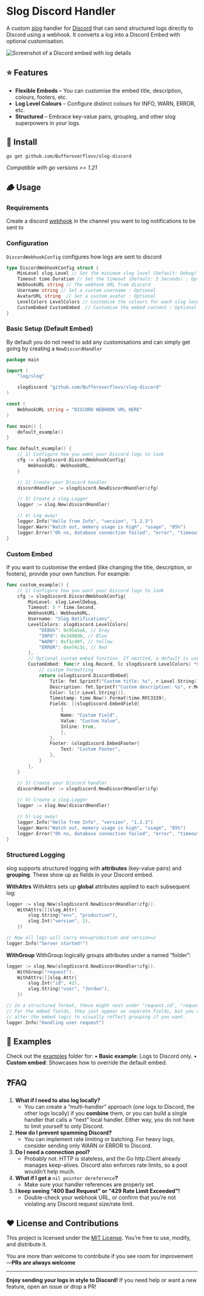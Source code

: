# Slog Discord Handler

A custom [slog](https://pkg.go.dev/log/slog) handler for [Discord](https://discord.com) that can send structured logs directly to Discord using a webhook. It converts a log into a Discord Embed with optional customisation.

![Screenshot of a Discord embed with log details](./images/example.png)

## ⭐️ Features
- **Flexible Embeds** – You can customise the embed title, description, colours, footers, etc.
- **Log Level Colours** – Configure distinct colours for INFO, WARN, ERROR, etc.
- **Structured** – Embrace key-value pairs, grouping, and other slog superpowers in your logs.

## 🚀 Install
```
go get github.com/Bufferoverflovv/slog-discord
```
*Compatible with go versions >= 1.21*

## 🪵 Usage
### Requirements 
Create a discord [webhook](https://support.discord.com/hc/en-us/articles/228383668-Intro-to-Webhooks) in the channel you want to log notifications to be sent to
### Configuration 
`DiscordWebhookConfig` configures how logs are sent to discord
```go
type DiscordWebhookConfig struct {
    MinLevel slog.Level // Set the minimum slog level (Default: Debug) : Optional
    Timeout time.Duration // Set the timeout (Default: 5 Seconds) : Optional
    WebhookURL string // The webhook URL from discord 
    Username string // Set a custom username : Optional
    AvatarURL string  // Set a custom avatar : Optional
    LevelColors LevelColors // Customise the colours for each slog level : Optional
    CustomEmbed CustomEmbed  // Customise the embed content : Optional
}
```
### Basic Setup (Default Embed)
By default you do not need to add any customisations and can simply get going by creating a `NewDiscordHandler` 
```go
package main

import (
    "log/slog"

    slogdiscord "github.com/Bufferoverflovv/slog-discord"
)

const (
    WebhookURL string = "DISCORD WEBHOOK URL HERE"
)

func main() {
    default_example()
}

func default_example() {
    // 1) Configure how you want your Discord logs to look
    cfg := slogdiscord.DiscordWebhookConfig{
        WebhookURL: WebhookURL,
    }

    // 2) Create your Discord handler
    discordHandler := slogdiscord.NewDiscordHandler(cfg)

    // 3) Create a slog.Logger
    logger := slog.New(discordHandler)

    // 4) Log away!
    logger.Info("Hello from Info", "version", "1.2.3")
    logger.Warn("Watch out, memory usage is high", "usage", "85%")
    logger.Error("Oh no, database connection failed", "error", "timeout")
}
```
### Custom Embed 
If you want to customise the embed (like changing the title, description, or footers), provide your own function. For example:
```go
func custom_example() {
    // 1) Configure how you want your Discord logs to look
    cfg := slogdiscord.DiscordWebhookConfig{
        MinLevel: slog.LevelDebug,
        Timeout: 5 * time.Second,
        WebhookURL: WebhookURL,
        Username: "Slog Notifications",
        LevelColors: slogdiscord.LevelColors{
            "DEBUG": 0x95a5a6, // Gray
            "INFO": 0x3498db, // Blue
            "WARN": 0xf1c40f, // Yellow
            "ERROR": 0xe74c3c, // Red
        },
        // Optional custom embed function. If omitted, a default is used.
        CustomEmbed: func(r slog.Record, lc slogdiscord.LevelColors) *slogdiscord.DiscordEmbed {
            // custom formatting
            return &slogdiscord.DiscordEmbed{
                Title: fmt.Sprintf("Custom title: %s", r.Level.String()),
                Description: fmt.Sprintf("Custom description: %s", r.Message),
                Color: lc[r.Level.String()],
                Timestamp: time.Now().Format(time.RFC3339),
                Fields: []slogdiscord.EmbedField{
                    {
                    Name: "Custom Field",
                    Value: "Custom Value",
                    Inline: true,
                    },
                },
                Footer: &slogdiscord.EmbedFooter{
                    Text: "Custom Footer",
                },
            }
        },
    }

    // 3) Create your Discord handler
    discordHandler := slogdiscord.NewDiscordHandler(cfg)
        
    // 4) Create a slog.Logger
    logger := slog.New(discordHandler)

    // 5) Log away!
    logger.Info("Hello from Info", "version", "1.2.3")
    logger.Warn("Watch out, memory usage is high", "usage", "85%")
    logger.Error("Oh no, database connection failed", "error", "timeout")
}
```

### Structured Logging
slog supports structured logging with **attributes** (key-value pairs) and **grouping**. These show up as fields in your Discord embed.

**WithAttrs**
WithAttrs sets up **global** attributes applied to each subsequent log:
```go
logger := slog.New(slogdiscord.NewDiscordHandler(cfg)).
    WithAttrs([]slog.Attr{
        slog.String("env", "production"),
        slog.Int("version", 2),
    })

// Now all logs will carry env=production and version=2
logger.Info("Server started!")
```

**WithGroup**
WithGroup logically groups attributes under a named “folder”:
```go
logger := slog.New(slogdiscord.NewDiscordHandler(cfg)).
    WithGroup("request").
    WithAttrs([]slog.Attr{
        slog.Int("id", 42),
        slog.String("user", "Jordan"),
    })

// In a structured format, these might nest under "request.id", "request.user"
// For the embed fields, they just appear as separate fields, but you could
// alter the embed logic to visually reflect grouping if you want.
logger.Info("Handling user request")
```

## 📝 Examples 
Check out the [examples](./examples) folder for:
• **Basic example**: Logs to Discord only.
• **Custom embed**: Showcases how to override the default embed.

## ❓FAQ
1. **What if I need to also log locally?**
	- You can create a “multi-handler” approach (one logs to Discord, the other logs locally) if you **combine** them, or you can build a single handler that calls a “next” local handler. Either way, you do not have to limit yourself to only Discord.
2. **How do I prevent spamming Discord?**
	- You can implement rate limiting or batching. For heavy logs, consider sending only WARN or ERROR to Discord.
3. **Do I need a connection pool?**
	- Probably not. HTTP is stateless, and the Go http.Client already manages keep-alives. Discord also enforces rate limits, so a pool wouldn’t help much.
5. **What if I get a** `nil pointer dereference`**?**
	- Make sure your handler references are properly set. 
1. **I keep seeing “400 Bad Request” or "429 Rate Limit Exceeded"!**
	- Double-check your webhook URL, or confirm that you’re not violating any Discord request size/rate limit.
## ❤️ License and Contributions
This project is licensed under the [MIT License](LICENSE). You’re free to use, modify, and distribute it.

You are more than welcome to  contribute if you see room for improvement—**PRs are always welcome**

---
**Enjoy sending your logs in style to Discord!** If you need help or want a new feature, open an issue or drop a PR!